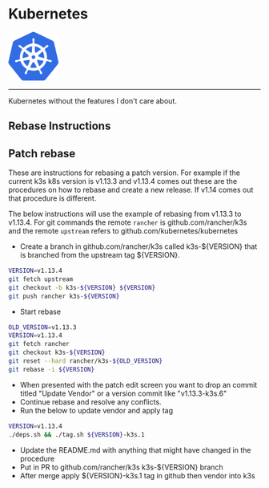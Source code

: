 # Kubernetes

<img src="https://github.com/kubernetes/kubernetes/raw/master/logo/logo.png" width="100">

----

Kubernetes without the features I don't care about.

Rebase Instructions
-------------------

## Patch rebase

These are instructions for rebasing a patch version. For example if the current
k3s k8s version is v1.13.3 and v1.13.4 comes out these are the procedures on how
to rebase and create a new release.  If v1.14 comes out that procedure is different.

The below instructions will use the example of rebasing from v1.13.3 to v1.13.4.
For git commands the remote `rancher` is github.com/rancher/k3s and the remote
`upstream` refers to github.com/kubernetes/kubernetes

* Create a branch in github.com/rancher/k3s called k3s-${VERSION} that is branched
   from the upstream tag ${VERSION}.
   
```bash
VERSION=v1.13.4
git fetch upstream
git checkout -b k3s-${VERSION} ${VERSION}
git push rancher k3s-${VERSION}
```

* Start rebase
```bash
OLD_VERSION=v1.13.3
VERSION=v1.13.4
git fetch rancher
git checkout k3s-${VERSION}
git reset --hard rancher/k3s-${OLD_VERSION}
git rebase -i ${VERSION}
```
* When presented with the patch edit screen you want to drop an commit titled
   "Update Vendor" or a version commit like "v1.13.3-k3s.6"
* Continue rebase and resolve any conflicts.
* Run the below to update vendor and apply tag

```bash
VERSION=v1.13.4
./deps.sh && ./tag.sh ${VERSION}-k3s.1
```

* Update the README.md with anything that might have changed in the procedure
* Put in PR to github.com/rancher/k3s k3s-${VERSION} branch
* After merge apply ${VERSION}-k3s.1 tag in github then vendor into k3s
